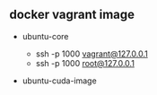 ## docker vagrant image
 
 - ubuntu-core 
    - ssh -p 1000 vagrant@127.0.0.1
    - ssh -p 1000 root@127.0.0.1

 - ubuntu-cuda-image    